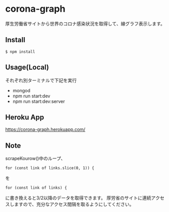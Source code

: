 corona-graph
====

厚生労働省サイトから世界のコロナ感染状況を取得して、線グラフ表示します。

##  Install
```
$ npm install
```

## Usage(Local)
それぞれ別ターミナルで下記を実行

- mongod
- npm run start:dev
- npm run start:dev:server

## Heroku App
https://corona-graph.herokuapp.com/

## Note
scrapeKourow()中のループ、

```
for (const link of links.slice(0, 1)) {
```
を

```
for (const link of links) {
```
に書き換えると3/2以降のデータを取得できます。
厚労省のサイトに連続アクセスしますので、充分なアクセス間隔を取るようにしてください。



